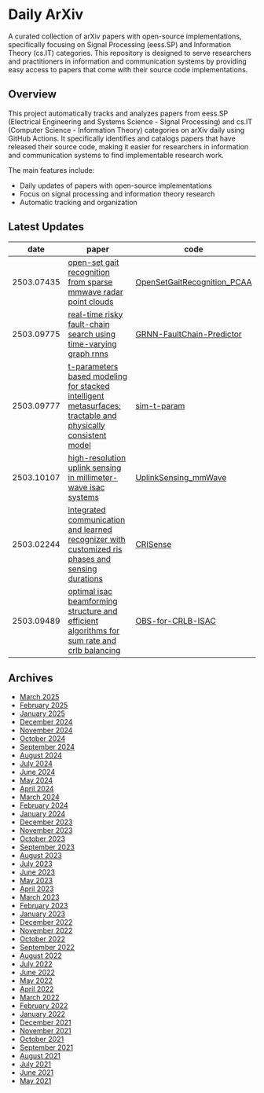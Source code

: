 # Daily ArXiv

A curated collection of arXiv papers with open-source implementations, specifically focusing on Signal Processing (eess.SP) and Information Theory (cs.IT) categories. This repository is designed to serve researchers and practitioners in information and communication systems by providing easy access to papers that come with their source code implementations.

## Overview
This project automatically tracks and analyzes papers from eess.SP (Electrical Engineering and Systems Science - Signal Processing) and cs.IT (Computer Science - Information Theory) categories on arXiv daily using GitHub Actions. It specifically identifies and catalogs papers that have released their source code, making it easier for researchers in information and communication systems to find implementable research work.

The main features include:
- Daily updates of papers with open-source implementations
- Focus on signal processing and information theory research
- Automatic tracking and organization

## Latest Updates 
|date|paper|code|
|---|---|---|
|2503.07435|[open-set gait recognition from sparse mmwave radar point clouds](https://arxiv.org/abs/2503.07435)|[OpenSetGaitRecognition_PCAA](https://github.com/rmazzier/OpenSetGaitRecognition_PCAA)|
|2503.09775|[real-time risky fault-chain search using time-varying graph rnns](https://arxiv.org/abs/2503.09775)|[GRNN-FaultChain-Predictor](https://github.com/anmold-07/GRNN-FaultChain-Predictor)|
|2503.09777|[t-parameters based modeling for stacked intelligent metasurfaces: tractable and physically consistent model](https://arxiv.org/abs/2503.09777)|[sim-t-param](https://github.com/hmjasmi/sim-t-param)|
|2503.10107|[high-resolution uplink sensing in millimeter-wave isac systems](https://arxiv.org/abs/2503.10107)|[UplinkSensing_mmWave](https://github.com/zhaoliangbin42/UplinkSensing_mmWave)|
|2503.02244|[integrated communication and learned recognizer with customized ris phases and sensing durations](https://arxiv.org/abs/2503.02244)|[CRISense](https://github.com/kiwi1944/CRISense)|
|2503.09489|[optimal isac beamforming structure and efficient algorithms for sum rate and crlb balancing](https://arxiv.org/abs/2503.09489)|[OBS-for-CRLB-ISAC](https://github.com/Nostalgia2022/OBS-for-CRLB-ISAC)|


## Archives
- [March 2025](archives/2025/03.md)
- [February 2025](archives/2025/02.md)
- [January 2025](archives/2025/01.md)
- [December 2024](archives/2024/12.md)
- [November 2024](archives/2024/11.md)
- [October 2024](archives/2024/10.md)
- [September 2024](archives/2024/09.md)
- [August 2024](archives/2024/08.md)
- [July 2024](archives/2024/07.md)
- [June 2024](archives/2024/06.md)
- [May 2024](archives/2024/05.md)
- [April 2024](archives/2024/04.md)
- [March 2024](archives/2024/03.md)
- [February 2024](archives/2024/02.md)
- [January 2024](archives/2024/01.md)
- [December 2023](archives/2023/12.md)
- [November 2023](archives/2023/11.md)
- [October 2023](archives/2023/10.md)
- [September 2023](archives/2023/09.md)
- [August 2023](archives/2023/08.md)
- [July 2023](archives/2023/07.md)
- [June 2023](archives/2023/06.md)
- [May 2023](archives/2023/05.md)
- [April 2023](archives/2023/04.md)
- [March 2023](archives/2023/03.md)
- [February 2023](archives/2023/02.md)
- [January 2023](archives/2023/01.md)
- [December 2022](archives/2022/12.md)
- [November 2022](archives/2022/11.md)
- [October 2022](archives/2022/10.md)
- [September 2022](archives/2022/09.md)
- [August 2022](archives/2022/08.md)
- [July 2022](archives/2022/07.md)
- [June 2022](archives/2022/06.md)
- [May 2022](archives/2022/05.md)
- [April 2022](archives/2022/04.md)
- [March 2022](archives/2022/03.md)
- [February 2022](archives/2022/02.md)
- [January 2022](archives/2022/01.md)
- [December 2021](archives/2021/12.md)
- [November 2021](archives/2021/11.md)
- [October 2021](archives/2021/10.md)
- [September 2021](archives/2021/09.md)
- [August 2021](archives/2021/08.md)
- [July 2021](archives/2021/07.md)
- [June 2021](archives/2021/06.md)
- [May 2021](archives/2021/05.md)
